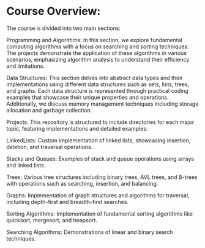 # Course Overview:
The course is divided into two main sections:

Programming and Algorithms:
In this section, we explore fundamental computing algorithms with a focus on searching and sorting techniques. The projects demonstrate the application of these algorithms in various scenarios, emphasizing algorithm analysis to understand their efficiency and limitations.

Data Structures:
This section delves into abstract data types and their implementations using different data structures such as sets, lists, trees, and graphs. Each data structure is represented through practical coding examples that showcase their unique properties and operations. Additionally, we discuss memory management techniques including storage allocation and garbage collection.

Projects:
This repository is structured to include directories for each major topic, featuring implementations and detailed examples:

LinkedLists: Custom implementation of linked lists, showcasing insertion, deletion, and traversal operations.

Stacks and Queues: Examples of stack and queue operations using arrays and linked lists.

Trees: Various tree structures including binary trees, AVL trees, and B-trees with operations such as searching, insertion, and balancing.

Graphs: Implementation of graph structures and algorithms for traversal, including depth-first and breadth-first searches.

Sorting Algorithms: Implementation of fundamental sorting algorithms like quicksort, mergesort, and heapsort.

Searching Algorithms: Demonstrations of linear and binary search techniques.

